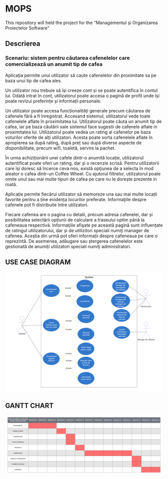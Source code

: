 # MOPS

This repository will held the project for the "Managementul și Organizarea Proiectelor Software"

## Descrierea

### Scenariu: sistem pentru căutarea cafenelelor care comercializează un anumit tip de cafea

Aplicaţia permite unui utilizator să caute cafenelelor din proximitate sa pe baza unui tip de cafea ales.

Un utilizator nou trebuie să își creeze cont și se poate autentifica în contul lui. Odată intrat în cont, utilizatorul poate accesa o pagină de profil unde își poate revizui preferințe și informații personale.

Un utilizator poate accesa funcționalități generale precum căutarea de cafenele fără a fi înregistrat.
Accesand sistemul, utilizatorul vede toate cafenelele aflate în proximitatea lui. Utilizatorul poate căuta un anumit tip de cafea, iar pe baza căutării sale sistemul face sugestii de cafenele aflate in proximitatea lui. Utilizatorul poate vedea un rating al cafenelor pe baza voturilor oferite de alți utilizatori. Acesta poate sorta cafenelele aflate în apropierea sa după rating, după preț sau după diverse aspecte de disponibilitate, precum wifi, toaletă, servire la pachet.

În urma achiziționării unei cafele dintr-o anumită locație, utilizatorul autentificat poate oferi un rating, dar și o recenzie scrisă. Pentru utilizatorii care îşi doresc să încerce ceva nou, există opţiunea de a selecta în mod aleator o cafea dintr-un Coffee Wheel. Cu ajutorul filtrelor, utilizatorul poate omite unul sau mai multe tipuri de cafea pe care nu le dorește prezente in roată.

Aplicaţie permite fiecărui utilizator să memoreze una sau mai multe locații favorite pentru a ține evidența locurilor preferate. Informaţiile despre cafenele pot fi distribuite între utilizatori.

Fiecare cafenea are o pagina cu detalii, precum adresa cafenelei, dar și posibilitatea selectării opțiunii de calculare a traseului optim până la cafeneaua respectivă. Informaţiile afişate pe această pagină sunt influențate de ratingul utilizatorului, dar și de utilizitori speciali numiţi manager de cafenea. Aceştia din urmă pot oferi informații despre cafeneaua pe care o reprezintă. De asemenea, adăugare sau ștergerea cafenelelor este gestionată de anumiți utilizatori speciali numiţi administratori.

## USE CASE DIAGRAM

![use case diagram pentru cofinder](images/Use%20case%20diagram.png)

## GANTT CHART

![gantt chart pentru cofinder](images/Gantt%20chart.png)
